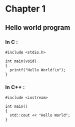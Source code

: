 # Chapter 1

## Hello world program

### In C :
```
#include <stdio.h>

int main(void)
{
  printf("Hello World!\n");
}

```

### In C++ :
```
#include <iostream>

int main()
{
  std::cout << "Hello World";
}
```
